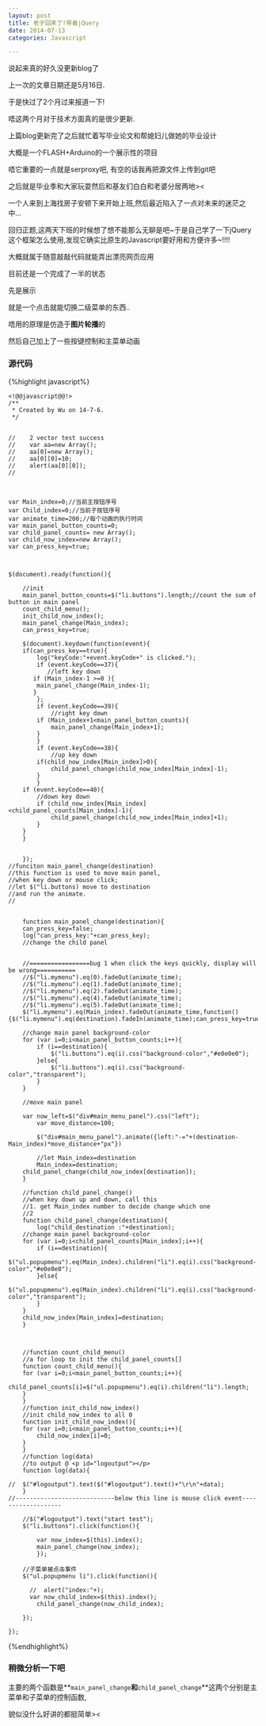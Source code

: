 ```yaml
---
layout: post
title: 老子回来了!带着jQuery
date: 2014-07-13
categories: Javascript

---
```





说起来真的好久没更新blog了

上一次的文章日期还是5月16日.

于是快过了2个月过来报道一下!

唔这两个月对于技术方面真的是很少更新.

上篇blog更新完了之后就忙着写毕业论文和帮媳妇儿做她的毕业设计

大概是一个FLASH+Arduino的一个展示性的项目

唔它重要的一点就是serproxy吧, 有空的话我再把源文件上传到git吧

之后就是毕业季和大家玩耍然后和基友们白白和老婆分居两地><

一个人来到上海找房子安顿下来开始上班,然后最近陷入了一点对未来的迷茫之中...

回归正题,这两天下班的时候想了想不能那么无聊是吧~于是自己学了一下jQuery这个框架怎么使用,发现它确实比原生的Javascript要好用和方便许多~!!!!

大概就属于随意敲敲代码就能弄出漂亮网页应用

目前还是一个完成了一半的状态


先是展示



就是一个点击就能切换二级菜单的东西..

唔用的原理是仿造于**图片轮播**的

然后自己加上了一些按键控制和主菜单动画

### 源代码
{%highlight javascript%}

	<!@@javascript@@!>
    /**
     * Created by Wu on 14-7-6.
     */


    //    2 vector test success
    //    var aa=new Array();
    //    aa[0]=new Array();
    //    aa[0][0]=10;
    //    alert(aa[0][0]);
    //



    var Main_index=0;//当前主按钮序号
    var Child_index=0;//当前子按钮序号
    var animate_time=200;//每个动画的执行时间
    var main_panel_button_counts=0;
    var child_panel_counts= new Array();
    var child_now_index=new Array();
    var can_press_key=true;



    $(document).ready(function(){

    	//init
    	main_panel_button_counts=$("li.buttons").length;//count the sum of button in main panel
    	count_child_menu();
    	init_child_now_index();
    	main_panel_change(Main_index);
    	can_press_key=true;

        $(document).keydown(function(event){
    	if(can_press_key==true){
    	    log("keyCode:"+event.keyCode+" is clicked.");
            if (event.keyCode==37){
               //left key down
    	   if (Main_index-1 >=0 ){
    		main_panel_change(Main_index-1);
    	   }
            };
            if (event.keyCode==39){
                //right key down
    	    if (Main_index+1<main_panel_button_counts){
    	    	main_panel_change(Main_index+1);
    	    }
            }
            if (event.keyCode==38){
                //up key down
    		if(child_now_index[Main_index]>0){
    			child_panel_change(child_now_index[Main_index]-1);
    		}
            }
    	if (event.keyCode==40){
    		//down key down
    		if (child_now_index[Main_index]<child_panel_counts[Main_index]-1){
    			child_panel_change(child_now_index[Main_index]+1);
    		}
    	}
    	}


        });
    //funciton main_panel_change(destination)
    //this function is used to move main panel,
    //when key down or mouse click;
    //let $("li.buttons) move to destination
    //and run the animate.
    //


        function main_panel_change(destination){
    	can_press_key=false;
    	log("can_press_key:"+can_press_key);
    	//change the child panel


    	//=================bug 1 when click the keys quickly, display will be wrong===========
    	//$("li.mymenu").eq(0).fadeOut(animate_time);
    	//$("li.mymenu").eq(1).fadeOut(animate_time);
    	//$("li.mymenu").eq(2).fadeOut(animate_time);
    	//$("li.mymenu").eq(4).fadeOut(animate_time);
    	//$("li.mymenu").eq(5).fadeOut(animate_time);
    	$("li.mymenu").eq(Main_index).fadeOut(animate_time,function(){$("li.mymenu").eq(destination).fadeIn(animate_time);can_press_key=true;});

    	//change main panel background-color
    	for (var i=0;i<main_panel_button_counts;i++){
    		if (i==destination){
    			$("li.buttons").eq(i).css("background-color","#e0e0e0");
    		}else{
    			$("li.buttons").eq(i).css("background-color","transparent");
    		}
    	}

    	//move main panel

    	var now_left=$("div#main_menu_panel").css("left");
            var move_distance=100;

            $("div#main_menu_panel").animate({left:"-="+(destination-Main_index)*move_distance+"px"})

            //let Main_index=destination
           	Main_index=destination;
    	child_panel_change(child_now_index[destination]);
        }

        //function child_panel_change()
        //when key down up and down, call this
        //1. get Main_index number to decide change which one
        //2
        function child_panel_change(destination){
        	log("child_destination :"+destination);
    	//change main panel background-color
    	for (var i=0;i<child_panel_counts[Main_index];i++){
    		if (i==destination){
    			$("ul.popupmenu").eq(Main_index).children("li").eq(i).css("background-color","#e0e0e0");
    		}else{
    			$("ul.popupmenu").eq(Main_index).children("li").eq(i).css("background-color","transparent");
    		}
    	}
    	child_now_index[Main_index]=destination;
        }



        //function count_child_menu()
        //a for loop to init the child_panel_counts[]
        function count_child_menu(){
    	for (var i=0;i<main_panel_button_counts;i++){
    		child_panel_counts[i]=$("ul.popupmenu").eq(i).children("li").length;
    	}
        }
        //function init_child_now_index()
        //init child_now_index to all 0
        function init_child_now_index(){
    	for (var i=0;i<main_panel_button_counts;i++){
    		child_now_index[i]=0;
    	}
        }
        //function log(data)
        //to output @ <p id="logoutput"></p>
        function log(data){

    //	$("#logoutput").text($("#logoutput").text()+"\r\n"+data);
        }
    //----------------------------below this line is mouse click event-------------------

        //$("#logoutput").text("start test");
        $("li.buttons").click(function(){

            var now_index=$(this).index();
        	main_panel_change(now_index);
    		});

        //子菜单被点击事件
        $("ul.popupmenu li").click(function(){

          //  alert("index:"+);
          var now_child_index=$(this).index();
          	child_panel_change(now_child_index);

        });

    });

{%endhighlight%}


### 稍微分析一下吧

主要的两个函数是**`main_panel_change`**和**`child_panel_change`**这两个分别是主菜单和子菜单的控制函数,

貌似没什么好讲的都挺简单><
